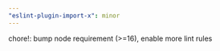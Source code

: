 ```yaml
---
"eslint-plugin-import-x": minor
---
```


chore!: bump node requirement (>=16), enable more lint rules
